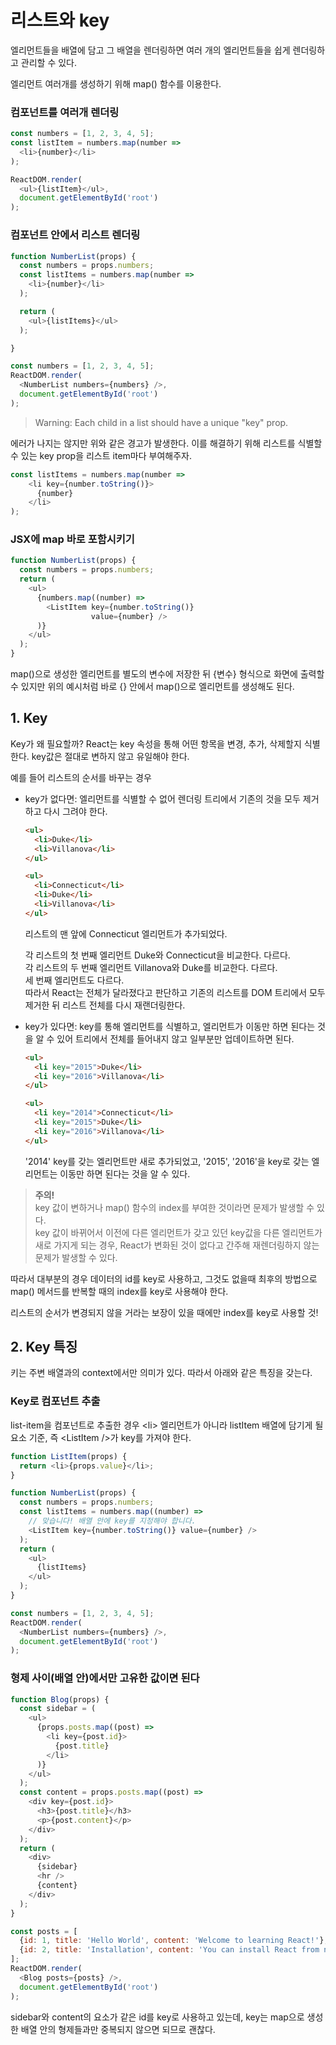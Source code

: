 # 리스트와 key
엘리먼트들을 배열에 담고 그 배열을 렌더링하면 여러 개의 엘리먼트들을 쉽게 렌더링하고 관리할 수 있다.

엘리먼트 여러개를 생성하기 위해 map() 함수를 이용한다.
### 컴포넌트를 여러개 렌더링
```javascript
const numbers = [1, 2, 3, 4, 5];
const listItem = numbers.map(number => 
  <li>{number}</li>
);

ReactDOM.render(
  <ul>{listItem}</ul>,
  document.getElementById('root')
);
```

### 컴포넌트 안에서 리스트 렌더링
```javascript
function NumberList(props) {
  const numbers = props.numbers;
  const listItems = numbers.map(number => 
    <li>{number}</li>
  );

  return (
    <ul>{listItems}</ul>
  );

}

const numbers = [1, 2, 3, 4, 5];
ReactDOM.render(
  <NumberList numbers={numbers} />,
  document.getElementById('root')
);
```

> Warning: Each child in a list should have a unique "key" prop.

에러가 나지는 않지만 위와 같은 경고가 발생한다. 이를 해결하기 위해 리스트를 식별할 수 있는 key prop을 리스트 item마다 부여해주자.

```javascript
const listItems = numbers.map(number => 
    <li key={number.toString()}>
      {number}
    </li>
);
```

### JSX에 map 바로 포함시키기
```javascript
function NumberList(props) {
  const numbers = props.numbers;
  return (
    <ul>
      {numbers.map((number) =>
        <ListItem key={number.toString()}
                  value={number} />
      )}
    </ul>
  );
}
```

map()으로 생성한 엘리먼트를 별도의 변수에 저장한 뒤 {변수} 형식으로 화면에 출력할 수 있지만 위의 예시처럼 바로 {} 안에서 map()으로 엘리먼트를 생성해도 된다.

## 1. Key
Key가 왜 필요할까? React는 key 속성을 통해 어떤 항목을 변경, 추가, 삭제할지 식별한다. key값은 절대로 변하지 않고 유일해야 한다.

예를 들어 리스트의 순서를 바꾸는 경우
  - key가 없다면: 엘리먼트를 식별할 수 없어 렌더링 트리에서 기존의 것을 모두 제거하고 다시 그려야 한다.
    ```html
    <ul>
      <li>Duke</li>
      <li>Villanova</li>
    </ul>
    ```
    ```html
    <ul>
      <li>Connecticut</li>
      <li>Duke</li>
      <li>Villanova</li>
    </ul>
    ```
    리스트의 맨 앞에 Connecticut 엘리먼트가 추가되었다.

    각 리스트의 첫 번째 엘리먼트 Duke와 Connecticut을 비교한다. 다르다.  
    각 리스트의 두 번째 엘리먼트 Villanova와 Duke를 비교한다. 다르다.  
    세 번째 엘리먼트도 다르다.   
    따라서 React는 전체가 달라졌다고 판단하고 기존의 리스트를 DOM 트리에서 모두 제거한 뒤 리스트 전체를 다시 재랜더링한다.

- key가 있다면: key를 통해 엘리먼트를 식별하고, 엘리먼트가 이동만 하면 된다는 것을 알 수 있어 트리에서 전체를 들어내지 않고 일부분만 업데이트하면 된다.

  ```html
  <ul>
    <li key="2015">Duke</li>
    <li key="2016">Villanova</li>
  </ul>
  ```
  ```html
  <ul>
    <li key="2014">Connecticut</li>
    <li key="2015">Duke</li>
    <li key="2016">Villanova</li>
  </ul>
  ```
  '2014' key를 갖는 엘리먼트만 새로 추가되었고, '2015', '2016'을 key로 갖는 엘리먼트는 이동만 하면 된다는 것을 알 수 있다.

> **주의!**  
> key 값이 변하거나 map() 함수의 index를 부여한 것이라면 문제가 발생할 수 있다.  
> key 값이 바뀌어서 이전에 다른 엘리먼트가 갖고 있던 key값을 다른 엘리먼트가 새로 가지게 되는 경우, React가 변화된 것이 없다고 간주해 재렌더링하지 않는 문제가 발생할 수 있다.

따라서 대부분의 경우 데이터의 id를 key로 사용하고, 그것도 없을때 최후의 방법으로 map() 메서드를 반복할 때의 index를 key로 사용해야 한다.

리스트의 순서가 변경되지 않을 거라는 보장이 있을 때에만 index를 key로 사용할 것!

## 2. Key 특징
키는 주변 배열과의 context에서만 의미가 있다. 따라서 아래와 같은 특징을 갖는다.
### Key로 컴포넌트 추출
list-item을 컴포넌트로 추출한 경우 \<li> 엘리먼트가 아니라 listItem 배열에 담기게 될 요소 기준, 즉 \<ListItem />가 key를 가져야 한다.

```javascript
function ListItem(props) {
  return <li>{props.value}</li>;
}

function NumberList(props) {
  const numbers = props.numbers;
  const listItems = numbers.map((number) =>
    // 맞습니다! 배열 안에 key를 지정해야 합니다.
    <ListItem key={number.toString()} value={number} />
  );
  return (
    <ul>
      {listItems}
    </ul>
  );
}

const numbers = [1, 2, 3, 4, 5];
ReactDOM.render(
  <NumberList numbers={numbers} />,
  document.getElementById('root')
);
```

### 형제 사이(배열 안)에서만 고유한 값이면 된다
```javascript
function Blog(props) {
  const sidebar = (
    <ul>
      {props.posts.map((post) =>
        <li key={post.id}>
          {post.title}
        </li>
      )}
    </ul>
  );
  const content = props.posts.map((post) =>
    <div key={post.id}>
      <h3>{post.title}</h3>
      <p>{post.content}</p>
    </div>
  );
  return (
    <div>
      {sidebar}
      <hr />
      {content}
    </div>
  );
}

const posts = [
  {id: 1, title: 'Hello World', content: 'Welcome to learning React!'},
  {id: 2, title: 'Installation', content: 'You can install React from npm.'}
];
ReactDOM.render(
  <Blog posts={posts} />,
  document.getElementById('root')
);
```

sidebar와 content의 요소가 같은 id를 key로 사용하고 있는데, key는 map으로 생성한 배열 안의 형제들과만 중복되지 않으면 되므로 괜찮다.